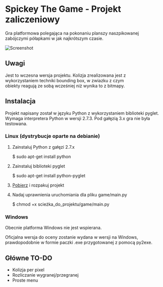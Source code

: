 # Spickey The Game - Projekt zaliczeniowy

Gra platformowa polegająca na pokonaniu planszy naszpikowanej zabójczymi półapkami w jak najkrótszym czasie. 

![Screenshot](http://eros.vlo.gda.pl/~spiroz/projekt/screen.png)


## Uwagi

Jest to wczesna wersja projektu. Kolizja zrealizowana jest z wykorzystaniem techniki bounding box, w zwiazku z czym  
obiekty reagują ze sobą wcześniej niż wynika to z bitmapy.


## Instalacja

Projekt napisany został w języku Python z wykorzystaniem biblioteki pyglet. 
Wymaga interpretera Python w wersji 2.7.3. Pod gałęzią 3.x gra nie była testowana.

### Linux (dystrybucje oparte na debianie)

1. Zainstaluj Python z gałęzi 2.7.x 
    
    $ sudo apt-get install python
    
2. Zainstaluj biblioteki pyglet
    
    $ sudo apt-get install python-pyglet
    
3. [Pobierz] i rozpakuj projekt
4. Nadaj uprawnienia uruchomiania dla pliku game/main.py
    
    $ chmod +x scieżka_do_projektu/game/main.py
    
[Pobierz]: https://github.com/jmietki/Projekt/archive/master.zip

### Windows 

Obecnie platforma Windows nie jest wspierana.

Oficjalna wersja do oceny zostanie wydana w wersji na Windows, prawdopodobnie w formie paczki .exe
przygotowanej z pomocą py2exe.


## Główne TO-DO

- Kolizja per pixel
- Rozliczanie wygranej/przegranej
- Proste menu
